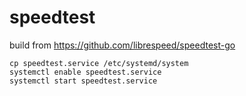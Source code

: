 # speedtest
build from https://github.com/librespeed/speedtest-go

```shell
cp speedtest.service /etc/systemd/system
systemctl enable speedtest.service
systemctl start speedtest.service
```
